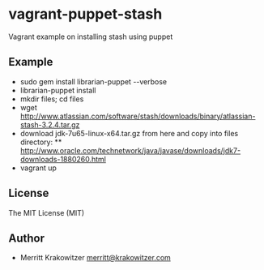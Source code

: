 vagrant-puppet-stash
============

Vagrant example on installing stash using puppet

Example
-------
* sudo gem install librarian-puppet --verbose
* librarian-puppet install
* mkdir files; cd files
* wget http://www.atlassian.com/software/stash/downloads/binary/atlassian-stash-3.2.4.tar.gz
* download jdk-7u65-linux-x64.tar.gz from here and copy into files directory:
** http://www.oracle.com/technetwork/java/javase/downloads/jdk7-downloads-1880260.html
* vagrant up

License
-------
The MIT License (MIT)

Author
------------
* Merritt Krakowitzer merritt@krakowitzer.com

